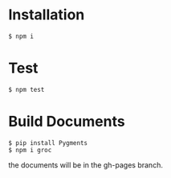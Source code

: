 # Installation 

```
$ npm i
```

# Test 

```
$ npm test
```

# Build Documents

```
$ pip install Pygments
$ npm i groc
```

the documents will be in the gh-pages branch.
